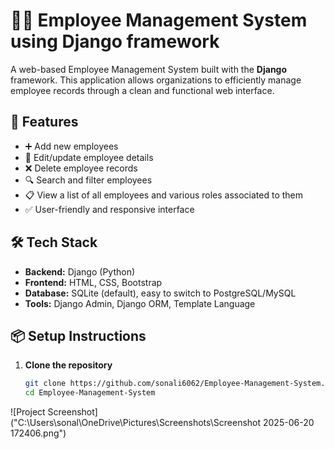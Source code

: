 
# 🧑‍💼 Employee Management System using Django framework

A web-based Employee Management System built with the **Django** framework. This application allows organizations to efficiently manage employee records through a clean and functional web interface.

## 🚀 Features

- ➕ Add new employees  
- 📝 Edit/update employee details  
- ❌ Delete employee records  
- 🔍 Search and filter employees  
- 📋 View a list of all employees  and various roles associated to them
- ✅ User-friendly and responsive interface  

## 🛠️ Tech Stack

- **Backend:** Django (Python)
- **Frontend:** HTML, CSS, Bootstrap
- **Database:** SQLite (default), easy to switch to PostgreSQL/MySQL
- **Tools:** Django Admin, Django ORM, Template Language

## 📦 Setup Instructions

1. **Clone the repository**
   ```bash
   git clone https://github.com/sonali6062/Employee-Management-System.git
   cd Employee-Management-System
![Project Screenshot]("C:\Users\sonal\OneDrive\Pictures\Screenshots\Screenshot 2025-06-20 172406.png")

